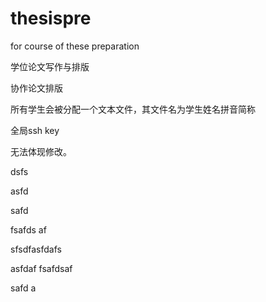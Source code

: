 # thesispre
for course of these preparation

学位论文写作与排版

协作论文排版

所有学生会被分配一个文本文件，其文件名为学生姓名拼音简称


全局ssh key

无法体现修改。


dsfs

asfd

safd

fsafds
af



sfsdfasfdafs


asfdaf
fsafdsaf



safd
a
